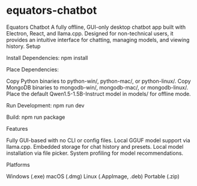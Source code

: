 # equators-chatbot
Equators Chatbot
A fully offline, GUI-only desktop chatbot app built with Electron, React, and llama.cpp. Designed for non-technical users, it provides an intuitive interface for chatting, managing models, and viewing history.
Setup

Install Dependencies:
npm install


Place Dependencies:

Copy Python binaries to python-win/, python-mac/, or python-linux/.
Copy MongoDB binaries to mongodb-win/, mongodb-mac/, or mongodb-linux/.
Place the default Qwen1.5-1.5B-Instruct model in models/ for offline mode.


Run Development:
npm run dev


Build:
npm run package



Features

Fully GUI-based with no CLI or config files.
Local GGUF model support via llama.cpp.
Embedded storage for chat history and presets.
Local model installation via file picker.
System profiling for model recommendations.

Platforms

Windows (.exe)
macOS (.dmg)
Linux (.AppImage, .deb)
Portable (.zip)
